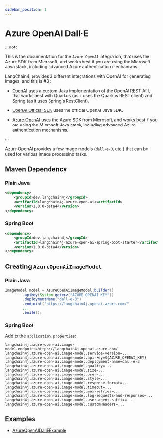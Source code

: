 ```yaml
---
sidebar_position: 1
---
```


# Azure OpenAI Dall·E

:::note

This is the documentation for the `Azure OpenAI` integration, that uses the Azure SDK from Microsoft, and works best if you are using the Microsoft Java stack, including advanced Azure authentication mechanisms.

LangChain4j provides 3 different integrations with OpenAI for generating images, and this is #3 :

- [OpenAI](/integrations/language-models/open-ai) uses a custom Java implementation of the OpenAI REST API, that works best with Quarkus (as it uses the Quarkus REST client) and Spring (as it uses Spring's RestClient).

- [OpenAI Official SDK](/integrations/language-models/open-ai-official) uses the official OpenAI Java SDK.
- [Azure OpenAI](/integrations/language-models/azure-open-ai) uses the Azure SDK from Microsoft, and works best if you are using the Microsoft Java stack, including advanced Azure authentication mechanisms.

:::

Azure OpenAI provides a few image models (`dall-e-3`, etc.)
that can be used for various image processing tasks.

## Maven Dependency

### Plain Java
```xml
<dependency>
    <groupId>dev.langchain4j</groupId>
    <artifactId>langchain4j-azure-open-ai</artifactId>
    <version>1.0.0-beta4</version>
</dependency>
```

### Spring Boot
```xml
<dependency>
    <groupId>dev.langchain4j</groupId>
    <artifactId>langchain4j-azure-open-ai-spring-boot-starter</artifactId>
    <version>1.0.0-beta4</version>
</dependency>
```


## Creating `AzureOpenAiImageModel`

### Plain Java
```java
ImageModel model = AzureOpenAiImageModel.builder()
        .apiKey(System.getenv("AZURE_OPENAI_KEY"))
        .deploymentName("dall-e-3")
        .endpoint("https://langchain4j.openai.azure.com/")
        ...
        .build();
```

### Spring Boot
Add to the `application.properties`:
```properties
langchain4j.azure-open-ai.image-model.endpoint=https://langchain4j.openai.azure.com/
langchain4j.azure-open-ai.image-model.service-version=...
langchain4j.azure-open-ai.image-model.api-key=${AZURE_OPENAI_KEY}
langchain4j.azure-open-ai.image-model.deployment-name=dall-e-3
langchain4j.azure-open-ai.image-model.quality=...
langchain4j.azure-open-ai.image-model.size=...
langchain4j.azure-open-ai.image-model.user=...
langchain4j.azure-open-ai.image-model.style=...
langchain4j.azure-open-ai.image-model.response-format=...
langchain4j.azure-open-ai.image-model.timeout=...
langchain4j.azure-open-ai.image-model.max-retries=...
langchain4j.azure-open-ai.image-model.log-requests-and-responses=...
langchain4j.azure-open-ai.image-model.user-agent-suffix=...
langchain4j.azure-open-ai.image-model.customHeaders=...
```


## Examples

- [AzureOpenAIDallEExample](https://github.com/langchain4j/langchain4j-examples/blob/main/azure-open-ai-examples/src/main/java/AzureOpenAIDallEExample.java)
